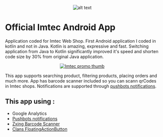 <div align="center">

![alt text](https://imtec.ba/img/pt-express-logo-1460547663.jpg "Imtec logo")

</div>

# Official Imtec Android App
Application coded for Imtec Web Shop. First Android application I coded in kotlin and not in Java. Kotlin is amazing, expressive and fast. Switching application from Java to Kotlin significantly improved it's speed and shorten code size by 30% from original Java application.

<div align="center">

[![Imtec promo thumb](https://imtec.virtuooza.com/im.png)](https://www.youtube.com/watch?v=u1AsllCAQrA "Imtec app promo video")

</div>

This app supports searching product, filtering products, placing orders and much more. App has barcode scanner included so you can scann qrCodes in Imtec shops. Notifications are supported through [pushbots notifications](https://pushbots.com/).

## This app using :

- Google Analytics
- [Pushbots notifications](https://pushbots.com/)
- [Zxing Barcode Scanner](https://github.com/zxing/zxing)
- [Clans FloatingActionButton](https://github.com/Clans/FloatingActionButton)